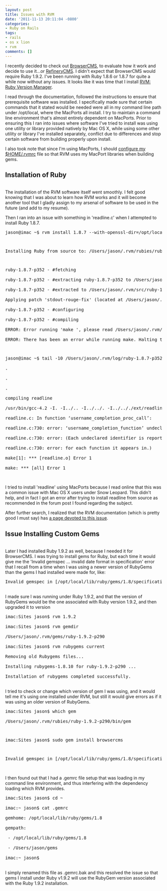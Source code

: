 ```yaml
---
layout: post
title: Issues with RVM
date: '2011-11-13 20:11:04 -0800'
categories:
- Ruby on Rails
tags:
- rails
- os x lion
- rvm
comments: []
---
```

<p>I recently decided to check out <a title="BrowserCMS - BrowserCMS - Open Source, Ruby on Rails CMS" href="http://www.browsercms.org/" target="_blank">BrowserCMS</a>, to evaluate how it work and decide to use it...or <a title="Refinery CMS - a CMS that supports Rails 3" href="http://www.refinerycms.com/" target="_blank">RefineryCMS</a>. I didn't expect that BrowserCMS would require Ruby 1.9.2. I've been running with Ruby 1.8.6 or 1.8.7 for quite a while now without any issues. It looks like it was time that I install <a title="RVM: Ruby Version Manager" href="https://rvm.beginrescueend.com/" target="_blank">RVM: Ruby Version Manager</a>.</p>
<p>I read through the documentation, followed the instructions to ensure that prerequisite software was installed. I specifically made sure that certain commands that it stated would be needed were all in my command line path under /opt/local, where the MacPorts all install. I try to maintain a command line environment that's almost entirely dependent on MacPorts. Prior to ensuring this I ran into issues where software I've tried to install was using one utility or library provided natively by Mac OS X, while using some other utility or library I've installed separately, conflict due to differences and stop certain software from building properly upon install.</p>
<p>I also took note that since I'm using MacPorts, I should <a href="https://rvm.beginrescueend.com/integration/macports/" target="_blank">configure my $HOME/.rvmrc</a> file so that RVM uses my MacPort libraries when building gems.</p>
<h2>Installation of Ruby</h2><br />
The installation of the RVM software itself went smoothly. I felt good knowing that I was about to learn how RVM works and it will become another tool that I gladly assign to my arsenal of software to be used in the future (and add to my resume).</p>
<p>Then I ran into an issue with something in 'readline.c' when I attempted to install Ruby 1.8.7.</p>
<pre class="brush:rails">jason@imac ~$ rvm install 1.8.7 --with-openssl-dir=/opt/local</p>
<p>Installing Ruby from source to: /Users/jason/.rvm/rubies/ruby-1.8.7-p352, this may take a while depending on your cpu(s)...</p>
<p>ruby-1.8.7-p352 - #fetching<br />
ruby-1.8.7-p352 - #extracting ruby-1.8.7-p352 to /Users/jason/.rvm/src/ruby-1.8.7-p352<br />
ruby-1.8.7-p352 - #extracted to /Users/jason/.rvm/src/ruby-1.8.7-p352<br />
Applying patch 'stdout-rouge-fix' (located at /Users/jason/.rvm/patches/ruby/1.8.7/stdout-rouge-fix.patch)<br />
ruby-1.8.7-p352 - #configuring<br />
ruby-1.8.7-p352 - #compiling<br />
ERROR: Error running 'make ', please read /Users/jason/.rvm/log/ruby-1.8.7-p352/make.log<br />
ERROR: There has been an error while running make. Halting the installation.</p>
<p>jason@imac ~$ tail -10 /Users/jason/.rvm/log/ruby-1.8.7-p352/make.log<br />
.<br />
.<br />
.<br />
compiling readline<br />
/usr/bin/gcc-4.2 -I. -I../.. -I../../. -I../.././ext/readline -DHAVE_READLINE_READLINE_H -DHAVE_READLINE_HISTORY_H -DHAVE_RL_FILENAME_COMPLETION_FUNCTION -DHAVE_RL_COMPLETION_MATCHES -DHAVE_RL_DEPREP_TERM_FUNCTION -DHAVE_RL_COMPLETION_APPEND_CHARACTER -DHAVE_RL_BASIC_WORD_BREAK_CHARACTERS -DHAVE_RL_COMPLETER_WORD_BREAK_CHARACTERS -DHAVE_RL_BASIC_QUOTE_CHARACTERS -DHAVE_RL_COMPLETER_QUOTE_CHARACTERS -DHAVE_RL_FILENAME_QUOTE_CHARACTERS -DHAVE_RL_ATTEMPTED_COMPLETION_OVER -DHAVE_RL_LIBRARY_VERSION -DHAVE_RL_EVENT_HOOK -DHAVE_RL_CLEANUP_AFTER_SIGNAL -DHAVE_REPLACE_HISTORY_ENTRY -DHAVE_REMOVE_HISTORY -I/opt/local/include -D_XOPEN_SOURCE -D_DARWIN_C_SOURCE  -I/opt/local/include -fno-common -arch x86_64 -g -Os -pipe -no-cpp-precomp  -fno-common -pipe -fno-common   -c readline.c<br />
readline.c: In function &lsquo;username_completion_proc_call&rsquo;:<br />
readline.c:730: error: &lsquo;username_completion_function&rsquo; undeclared (first use in this function)<br />
readline.c:730: error: (Each undeclared identifier is reported only once<br />
readline.c:730: error: for each function it appears in.)<br />
make[1]: *** [readline.o] Error 1<br />
make: *** [all] Error 1</pre><br />
I tried to install 'readline' using MacPorts because I read online that this was a common issue with Mac OS X users under Snow Leopard. This didn't help, and in fact I got an error after trying to install readline from source as recommended in the forum post I found regarding the subject.</p>
<p>After further search, I realized that the RVM documentation (which is pretty good I must say) has <a title="RVM install ruby readline" href="https://rvm.beginrescueend.com/packages/readline/" target="_blank">a page devoted to this issue</a>.</p>
<h2>Issue Installing Custom Gems</h2><br />
Later I had installed Ruby 1.9.2 as well, because I needed it for BrowserCMS. I was trying to install gems for Ruby, but each time it would give me the 'Invalid gemspec ... invalid date format in specification' error that I recall from a time when I was using a newer version of RubyGems than the gems I had installed were made for, like:</p>
<pre class="brush:rails">Invalid gemspec in [/opt/local/lib/ruby/gems/1.8/specifications/paperclip-2.4.3.gemspec]: invalid date format in specification: "2011-10-05 00:00:00.000000000Z"</pre><br />
I made sure I was running under Ruby 1.9.2, and that the version of RubyGems would be the one associated with Ruby version 1.9.2, and then upgraded it to version</p>
<pre class="brush:rails">imac:Sites jason$ rvm 1.9.2<br />
imac:Sites jason$ rvm gemdir<br />
/Users/jason/.rvm/gems/ruby-1.9.2-p290<br />
imac:Sites jason$ rvm rubygems current<br />
Removing old Rubygems files...<br />
Installing rubygems-1.8.10 for ruby-1.9.2-p290 ...<br />
Installation of rubygems completed successfully.</pre><br />
I tried to check or change which version of gem I was using, and it would tell me it's using one installed under RVM, but still it would give errors as if it was using an older version of RubyGems.</p>
<pre class="brush:rails">imac:Sites jason$ which gem<br />
/Users/jason/.rvm/rubies/ruby-1.9.2-p290/bin/gem</p>
<p>imac:Sites jason$ sudo gem install browsercms</p>
<p>Invalid gemspec in [/opt/local/lib/ruby/gems/1.8/specifications/capistrano-2.9.0.gemspec]: invalid date format in specification: "2011-09-24 00:00:00.000000000Z"</pre><br />
I then found out that I had a .gemrc file setup that was loading in my command line environment, and thus interfering with the dependency loading which RVM provides.</p>
<pre class="brush:rails">imac:Sites jason$ cd ~<br />
imac:~ jason$ cat .gemrc<br />
gemhome: /opt/local/lib/ruby/gems/1.8<br />
gempath:<br />
 - /opt/local/lib/ruby/gems/1.8<br />
 - /Users/jason/gems<br />
imac:~ jason$</pre><br />
I simply renamed this file as .gemrc.bak and this resolved the issue so that gems I install under Ruby v1.9.2 will use the RubyGem version associated with the Ruby 1.9.2 installation.</p>
